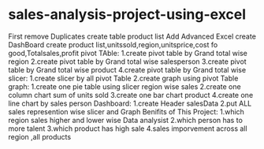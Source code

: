 # sales-analysis-project-using-excel
First remove Duplicates
create table product list Add Advanced Excel create DashBoard
create  product list,unitssold,region,unitsprice,cost fo good,Totalsales,profit
pivot TAble:
          1.create pivot table by Grand total wise region
          2.create pivot table by Grand total wise salesperson
          3.create pivot table by Grand total wise product
          4.create pivot table by Grand total wise
 slicer:
        1.create slicer by all pivot Table
        2.create graph using pivot Table
 graph:
     1.create one pie table using slicer region wise sales
     2.create one column chart sum of units sold
     3.create one bar chart product
     4.create one line chart by sales person 
 Dashboard:
      1.create Header salesData
      2.put ALL sales represention wise slicer and Graph
 Benifits of This Project:
      1.which region sales higher and lower wise Data analysist
      2.which person has to more talent
      3.which product has high sale
      4.sales imporvement across all region ,all products
     
 
          
          
          
          
          
